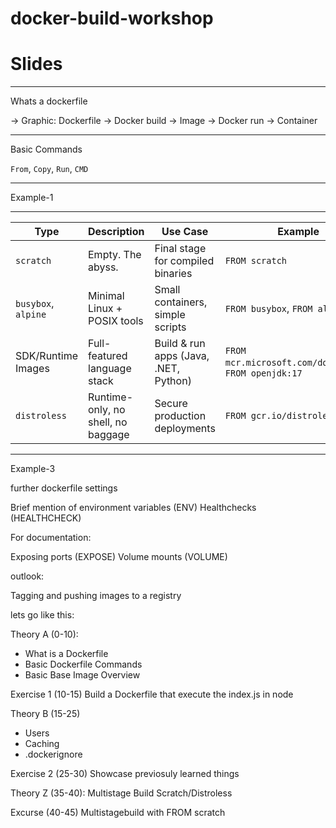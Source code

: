# docker-build-workshop

# Slides

---

Whats a dockerfile

-> Graphic:
Dockerfile -> Docker build -> Image -> Docker run -> Container

---

Basic Commands

`From`,  `Copy`, `Run`, `CMD`


---

Example-1

---

| Type                | Description                        | Use Case                              | Example                                                |
| ------------------- | ---------------------------------- | ------------------------------------- | ------------------------------------------------------ |
| `scratch`           | Empty. The abyss.                  | Final stage for compiled binaries     | `FROM scratch`                                         |
| `busybox`, `alpine` | Minimal Linux + POSIX tools        | Small containers, simple scripts      | `FROM busybox`, `FROM alpine`                          |
| SDK/Runtime Images  | Full-featured language stack       | Build & run apps (Java, .NET, Python) | `FROM mcr.microsoft.com/dotnet/sdk`, `FROM openjdk:17` |
| `distroless`        | Runtime-only, no shell, no baggage | Secure production deployments         | `FROM gcr.io/distroless/java`                          |



---

Example-3






further dockerfile settings

Brief mention of environment variables (ENV)
Healthchecks (HEALTHCHECK)


For documentation:

Exposing ports (EXPOSE)
Volume mounts (VOLUME)

outlook:

Tagging and pushing images to a registry



lets go like this:

Theory A (0-10):
- What is a Dockerfile
- Basic Dockerfile Commands
- Basic Base Image Overview

Exercise 1 (10-15)
Build a Dockerfile that execute the index.js in node

Theory B (15-25)
- Users
- Caching
- .dockerignore

Exercise 2 (25-30)
Showcase previosuly learned things


Theory Z (35-40):
Multistage Build
Scratch/Distroless

Excurse (40-45)
Multistagebuild with FROM scratch 